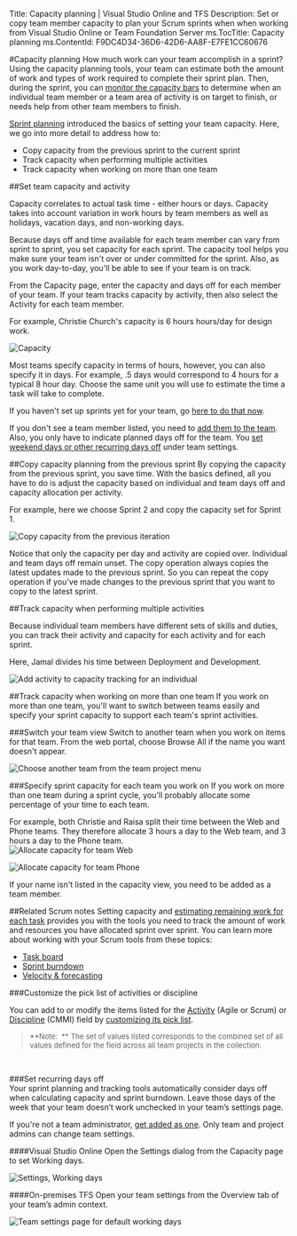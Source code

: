 Title: Capacity planning | Visual Studio Online and TFS
Description: Set or copy team member capacity to plan your Scrum sprints when when working from Visual Studio Online or Team Foundation Server
ms.TocTitle: Capacity planning
ms.ContentId: F9DC4D34-36D6-42D6-AA8F-E7FE1CC60676


#Capacity planning
How much work can your team accomplish in a sprint? Using the capacity planning tools, your team can estimate both the amount of work and types of work required to complete their sprint plan. Then, during the sprint, you can [monitor the capacity bars](../scrum/sprint-planning.md#adjust-work) to determine when an individual team member or a team area of activity is on target to finish, or needs help from other team members to finish. 

[Sprint planning](../scrum/sprint-planning.md#set-capacity) introduced the basics of setting your team capacity. Here, we go into more detail to address how to:  

- Copy capacity from the previous sprint to the current sprint  
- Track capacity when performing multiple activities  
- Track capacity when working on more than one team  


<a id="set-capacity">  </a>

##Set team capacity and activity

Capacity correlates to actual task time - either hours or days. Capacity takes into account variation in work hours by team members as well as holidays, vacation days, and non-working days. 

Because days off and time available for each team member can vary from sprint to sprint, you set capacity for each sprint. The capacity tool helps you make sure your team isn't over or under committed for the sprint. Also, as you work day-to-day, you'll be able to see if your team is on track.

From the Capacity page, enter the capacity and days off for each member of your team. If your team tracks capacity by activity, then also select the Activity for each team member.  

For example, Christie Church's capacity is 6 hours hours/day for design work.

 ![Capacity](_img/set-sprint1-capacity.png)

Most teams specify capacity in terms of hours, however, you can also specify it in days. For example, .5 days would correspond to 4 hours for a typical 8 hour day. Choose the same unit you will use to estimate the time a task will take to complete.

If you haven't set up sprints yet for your team, go [here to do that now](../scrum/define-sprints.md).

If you don't see a team member listed, you need to [add them to the team](../scale/manage-team-assets.md#add-team-admin). Also, you only have to indicate planned days off for the team. You [set weekend days or other recurring days off](#team_settings) under team settings.  

<a id="copy-capacity">  </a>
##Copy capacity planning from the previous sprint
By copying the capacity from the previous sprint, you save time. With the basics defined, all you have to do is adjust the capacity based on individual and team days off and capacity allocation per activity.  

For example, here we choose Sprint 2 and copy the capacity set for Sprint 1. 

![Copy capacity from the previous iteration](_img/copy-capacity-from-previous-sprint.png)

Notice that only the capacity per day and activity are copied over. Individual and team days off remain unset. The copy operation always copies the latest updates made to the previous sprint. So you can repeat the copy operation if you've made changes to the previous sprint that you want to copy to the latest sprint. 

<a id="track-multiple-activities">  </a>
##Track capacity when performing multiple activities

Because individual team members have different sets of skills and duties, you can track their activity and capacity for each activity and for each sprint. 

Here, Jamal divides his time between Deployment and Development. 

![Add activity to capacity tracking for an individual](_img/add-activity-to-capacity-planning.png)

<a id="track-capacity-per-team">  </a>
##Track capacity when working on more than one team
If you work on more than one team, you'll want to switch between teams easily and specify your sprint capacity to support each team's sprint activities.  

###Switch your team view
Switch to another team when you work on items for that team. From the web portal, choose Browse All if the name you want doesn't appear.  

![Choose another team from the team project menu](_img/vso-team-selector.png)  

###Specify sprint capacity for each team you work on
If you work on more than one team during a sprint cycle, you'll probably allocate some percentage of your time to each team.  

For example, both Christie and Raisa split their time between the Web and Phone teams. They therefore allocate 3 hours a day to the Web team, and 3 hours a day to the Phone team.  
![Allocate capacity for team Web](_img/set-capacity-web-team.png)  
 
![Allocate capacity for team Phone](_img/set-capacity-phone-team.png)  
 
If your name isn't listed in the capacity view, you need to be added as a team member. 

##Related Scrum notes
Setting capacity and [estimating remaining work for each task](../scrum/sprint-planning.md#define-tasks) provides you with the tools you need to track the amount of work and resources you have allocated sprint over sprint. You can learn more about working with your Scrum tools from these topics:

- [Task board](../scrum/task-board.md)
- [Sprint burndown](../scrum/sprint-burndown.md)
- [Velocity & forecasting](../scrum/velocity-and-forecasting.md)

<a id="customize-activity-list">  </a>
###Customize the pick list of activities or discipline

You can add to or modify the items listed for the [Activity](https://msdn.microsoft.com/en-us/library/dd997792%28v=vs.140%29.aspx) (Agile or Scrum) or [Discipline](https://msdn.microsoft.com/en-us/library/dd997792%28v=vs.140%29.aspx) (CMMI) field by [customizing its pick list](https://msdn.microsoft.com/en-us/library/ms194947%28v=vs.140%29.aspx). 

<blockquote style="font-size: 13px">**Note:  **  The set of values listed corresponds to the combined set of all values defined for the field across all team projects in the collection. </blockquote>  
 
<a id="team_settings">  </a>

###Set recurring days off  
Your sprint planning and tracking tools automatically consider days off when calculating capacity and sprint burndown. Leave those days of the week that your team doesn’t work unchecked in your team’s settings page. 

If you're not a team administrator, [get added as one](../scale/manage-team-assets.md#add-team-admin). Only team and project admins can change team settings. 

####Visual Studio Online
Open the Settings dialog from the Capacity page to set Working days. 

![Settings, Working days ](_img/open-team-settings.png)

####On-premises TFS
Open your team settings from the Overview tab of your team’s admin context.  

![Team settings page for default working days](_img/ALM_DS_WorkingDaysOff.png)
 
 